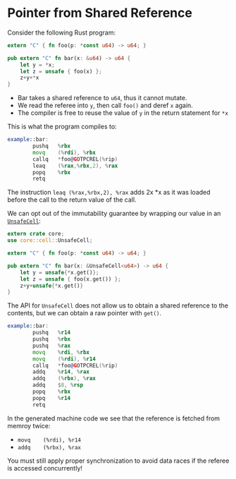 # Pointer from Shared Reference

Consider the following Rust program:

```rust
extern "C" { fn foo(p: *const u64) -> u64; }

pub extern "C" fn bar(x: &u64) -> u64 {
    let y = *x;
    let z = unsafe { foo(x) };
    z+y+*x
}
```

* Bar takes a shared reference to `u64`, thus it cannot mutate.
* We read the referee into `y`, then call `foo()` and deref `x` again.
* The compiler is free to reuse the value of `y` in the return statement for `*x`

This is what the program compiles to:

```asm
example::bar:
        pushq   %rbx
        movq    (%rdi), %rbx
        callq   *foo@GOTPCREL(%rip)
        leaq    (%rax,%rbx,2), %rax
        popq    %rbx
        retq
```

The instruction `leaq (%rax,%rbx,2), %rax` adds 2x *x as it was loaded before
the call to the return value of the call.

We can opt out of the immutability guarantee by wrapping our value in an
[`UnsafeCell`](https://doc.rust-lang.org/std/cell/struct.UnsafeCell.html#):


```rust
extern crate core;
use core::cell::UnsafeCell;

extern "C" { fn foo(p: *const u64) -> u64; }

pub extern "C" fn bar(x: &UnsafeCell<u64>) -> u64 {
    let y = unsafe{*x.get()};
    let z = unsafe { foo(x.get()) };
    z+y+unsafe{*x.get()}
}
```

The API for `UnsafeCell` does not allow us to obtain a shared reference to the
contents, but we can obtain a raw pointer with `get()`.

```asm
example::bar:
        pushq   %r14
        pushq   %rbx
        pushq   %rax
        movq    %rdi, %rbx
        movq    (%rdi), %r14
        callq   *foo@GOTPCREL(%rip)
        addq    %r14, %rax
        addq    (%rbx), %rax
        addq    $8, %rsp
        popq    %rbx
        popq    %r14
        retq
```

In the generated machine code we see that the reference is fetched from memroy twice:

* `movq    (%rdi), %r14`
* `addq    (%rbx), %rax`

You must still apply proper synchronization to avoid data races if the referee
is accessed concurrently!
